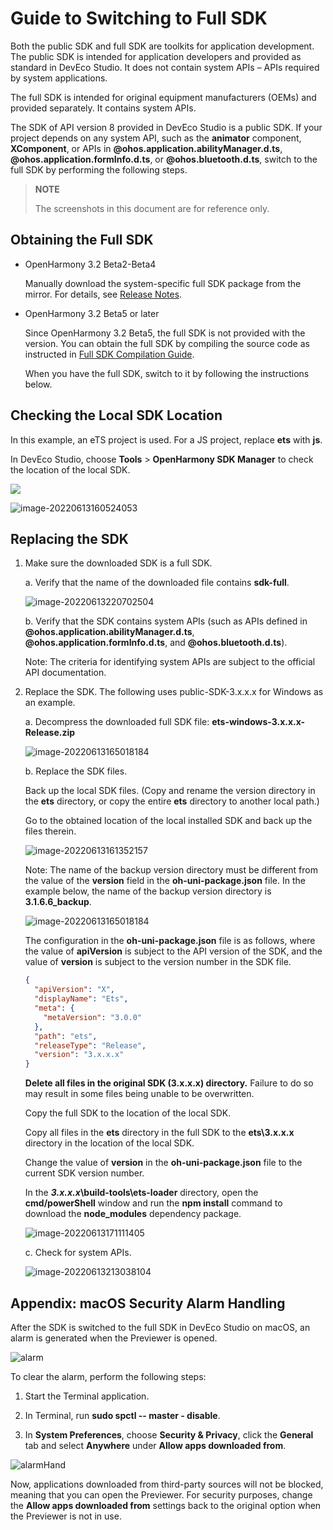 # Guide to Switching to Full SDK

Both the public SDK and full SDK are toolkits for application development. <br>The public SDK is intended for application developers and provided as standard in DevEco Studio. It does not contain system APIs – APIs required by system applications.

The full SDK is intended for original equipment manufacturers (OEMs) and provided separately. It contains system APIs.

The SDK of API version 8 provided in DevEco Studio is a public SDK. If your project depends on any system API, such as the **animator** component, **XComponent**, or APIs in **@ohos.application.abilityManager.d.ts**, **@ohos.application.formInfo.d.ts**, or **@ohos.bluetooth.d.ts**, switch to the full SDK by performing the following steps.

> **NOTE**
>
> The screenshots in this document are for reference only.

## Obtaining the Full SDK
- OpenHarmony 3.2 Beta2-Beta4
  
  Manually download the system-specific full SDK package from the mirror. For details, see [Release Notes](../../release-notes/OpenHarmony-v3.2-beta4.md).
  
- OpenHarmony 3.2 Beta5 or later
  
  Since OpenHarmony 3.2 Beta5, the full SDK is not provided with the version. You can obtain the full SDK by compiling the source code as instructed in [Full SDK Compilation Guide](full-sdk-compile-guide.md).
  
  When you have the full SDK, switch to it by following the instructions below.

## Checking the Local SDK Location

In this example, an eTS project is used. For a JS project, replace **ets** with **js**.


In DevEco Studio, choose **Tools** > **OpenHarmony SDK Manager** to check the location of the local SDK.

![](figures/en-us_image_0000001655128939.png)

![image-20220613160524053](figures/en-us_image_0000001655128998.png)


## Replacing the SDK

1. Make sure the downloaded SDK is a full SDK.

   a. Verify that the name of the downloaded file contains **sdk-full**.

   ![image-20220613220702504](figures/en-us_image_0000001655129232.png)

   b. Verify that the SDK contains system APIs (such as APIs defined in **@ohos.application.abilityManager.d.ts**, **@ohos.application.formInfo.d.ts**, and **@ohos.bluetooth.d.ts**).

   Note: The criteria for identifying system APIs are subject to the official API documentation.

   

2. Replace the SDK. The following uses public-SDK-3.x.x.x for Windows as an example.

    

   a. Decompress the downloaded full SDK file: **ets-windows-3.x.x.x-Release.zip**

   ![image-20220613165018184](figures/en-us_image_0000001655129264.png)

   b. Replace the SDK files.

   Back up the local SDK files. (Copy and rename the version directory in the **ets** directory, or copy the entire **ets** directory to another local path.)

   Go to the obtained location of the local installed SDK and back up the files therein.

   ![image-20220613161352157](figures/en-us_image_0000001655129041.png)

   Note: The name of the backup version directory must be different from the value of the **version** field in the **oh-uni-package.json** file. In the example below, the name of the backup version directory is **3.1.6.6_backup**.

   ![image-20220613165018184](figures/en-us_image_0000001655129398.png)

   The configuration in the **oh-uni-package.json** file is as follows, where the value of **apiVersion** is subject to the API version of the SDK, and the value of **version** is subject to the version number in the SDK file.

   ```json
   {
     "apiVersion": "X",
     "displayName": "Ets",
     "meta": {
       "metaVersion": "3.0.0"
     },
     "path": "ets",
     "releaseType": "Release",
     "version": "3.x.x.x"
   }
   ```
   

   **Delete all files in the original SDK (3.x.x.x) directory.** Failure to do so may result in some files being unable to be overwritten.

   

   Copy the full SDK to the location of the local SDK.

   Copy all files in the **ets** directory in the full SDK to the **ets\3.x.x.x** directory in the location of the local SDK.

   Change the value of **version** in the **oh-uni-package.json** file to the current SDK version number.

   

   In the ***3.x.x.x*\build-tools\ets-loader** directory, open the **cmd/powerShell** window and run the **npm install** command to download the **node_modules** dependency package.

   ![image-20220613171111405](figures/en-us_image_0000001655129333.png)

   

   c. Check for system APIs.

   ![image-20220613213038104](figures/en-us_image_0000001655129372.png)

## Appendix: macOS Security Alarm Handling

After the SDK is switched to the full SDK in DevEco Studio on macOS, an alarm is generated when the Previewer is opened.

![alarm](figures/alarm.png)

To clear the alarm, perform the following steps:

1. Start the Terminal application.

2. In Terminal, run **sudo spctl -- master - disable**.

3. In **System Preferences**, choose **Security & Privacy**, click the **General** tab and select **Anywhere** under **Allow apps downloaded from**.

![alarmHand](figures/alarmHand.png)

Now, applications downloaded from third-party sources will not be blocked, meaning that you can open the Previewer. For security purposes, change the **Allow apps downloaded from** settings back to the original option when the Previewer is not in use.
